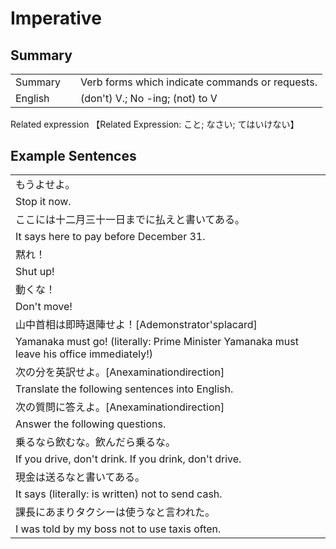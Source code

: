 # Imperative

## Summary

<table><tr>   <td>Summary<td>   <td>Verb forms which indicate commands or requests.</td><tr><tr>   <td>English<td>   <td>(don't) V.; No -ing; (not) to V</td><tr></table><tr>   <td>Related expression<td>   <td>【Related Expression: こと; なさい; てはいけない】</td><tr></table></table>

## Example Sentences

<table><tr><td>もうよせよ。<td><tr><tr><td>Stop it now.<td><tr><tr><td>ここには十二月三十一日までに払えと書いてある。<td><tr><tr><td>It says here to pay before December 31.<td><tr><tr><td>黙れ！<td><tr><tr><td>Shut up!<td><tr><tr><td>動くな！<td><tr><tr><td>Don't move!<td><tr><tr><td>山中首相は即時退陣せよ！[Ademonstrator'splacard]<td><tr><tr><td>Yamanaka must go! (literally: Prime Minister Yamanaka must leave his office immediately!)<td><tr><tr><td>次の分を英訳せよ。[Anexaminationdirection]<td><tr><tr><td>Translate the following sentences into English.<td><tr><tr><td>次の質問に答えよ。[Anexaminationdirection]<td><tr><tr><td>Answer the following questions.<td><tr><tr><td>乗るなら飲むな。飲んだら乗るな。<td><tr><tr><td>If you drive, don't drink. If you drink, don't drive.<td><tr><tr><td>現金は送るなと書いてある。<td><tr><tr><td>It says (literally: is written) not to send cash.<td><tr><tr><td>課長にあまりタクシーは使うなと言われた。<td><tr><tr><td>I was told by my boss not to use taxis often.<td><tr></table>


